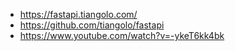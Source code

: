 * https://fastapi.tiangolo.com/
* https://github.com/tiangolo/fastapi
* https://www.youtube.com/watch?v=-ykeT6kk4bk
